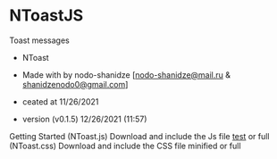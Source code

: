 # NToastJS
Toast messages
 
* NToast
* Made with by nodo-shanidze [nodo-shanidze@mail.ru & shanidzenodo0@gmail.com]
 
* ceated at 11/26/2021
* version (v0.1.5)  12/26/2021 (11:57)

Getting Started
(NToast.js) Download and include the Js file <a href='#'>test</a> or full
(NToast.css) Download and include the CSS file minified or full
